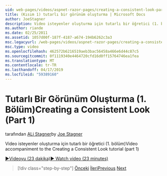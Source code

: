 ```yaml
---
uid: web-pages/videos/aspnet-razor-pages/creating-a-consistent-look-part-1
title: (Kısım 1) tutarlı bir görünüm oluşturma | Microsoft Docs
author: JoeStagner
description: Video isteyenler oluşturma için tutarlı bir öğretici (1. bölüm)
ms.author: riande
ms.date: 02/25/2011
ms.assetid: 1057d00f-187f-4187-a674-194b6262c3a3
msc.legacyurl: /web-pages/videos/aspnet-razor-pages/creating-a-consistent-look-part-1
msc.type: video
ms.openlocfilehash: 462572b6216519aeb3bac56458a466e6d44c87c5
ms.sourcegitcommit: 0f1119340e4464720cfd16d0ff15764746ea1fea
ms.translationtype: MT
ms.contentlocale: tr-TR
ms.lasthandoff: 04/17/2019
ms.locfileid: "59389160"
---
```

# <a name="creating-a-consistent-look-part-1"></a><span data-ttu-id="f5b68-103">Tutarlı Bir Görünüm Oluşturma (1. Bölüm)</span><span class="sxs-lookup"><span data-stu-id="f5b68-103">Creating a Consistent Look (Part 1)</span></span>

<span data-ttu-id="f5b68-104">tarafından [ALi Stagner](https://github.com/JoeStagner)</span><span class="sxs-lookup"><span data-stu-id="f5b68-104">by [Joe Stagner](https://github.com/JoeStagner)</span></span>

<span data-ttu-id="f5b68-105">Video isteyenler oluşturma için tutarlı bir öğretici (1. bölüm)</span><span class="sxs-lookup"><span data-stu-id="f5b68-105">Video accompaniment to the Creating a Consistent Look tutorial (part 1)</span></span>

[<span data-ttu-id="f5b68-106">&#9654;Videoyu (23 dakika)</span><span class="sxs-lookup"><span data-stu-id="f5b68-106">&#9654; Watch video (23 minutes)</span></span>](https://channel9.msdn.com/Blogs/ASP-NET-Site-Videos/creating-a-consistent-look-part-1)

> [!div class="step-by-step"]
> <span data-ttu-id="f5b68-107">[Önceki](introduction-to-aspnet-web-programming-using-the-razor-syntax.md)
> [İleri](creating-a-consistent-look-part-2.md)</span><span class="sxs-lookup"><span data-stu-id="f5b68-107">[Previous](introduction-to-aspnet-web-programming-using-the-razor-syntax.md)
[Next](creating-a-consistent-look-part-2.md)</span></span>
